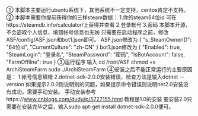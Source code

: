 ① 本脚本主要运行ubuntu系统下，其他系统不一定支持，centos肯定不支持。
② 本脚本需要你提前获得你的三样steam数据：
1.你的steam64位id 可在https://steamdb.info/calculator/上获得并查看 
2.登录帐号
3.密码
本脚本开源，不会盗取个人信息，填错帐号信息也无妨
只需要在启动程序之前，修改ASF/config/ASF.json和bot1.json即可。
ASF.json修改为
{
  "s_SteamOwnerID": "64位id",
  "CurrentCulture": "zh-CN"
}
bot1.json修改为
{
  "Enabled": true,
  "SteamLogin": "登录名",
  "SteamPassword": "密码",
  "IsBotAccount": false,
  "FarmOffline": true
}
③运行程序
输入 
cd /root/ASF
chmod +x ArchiSteamFarm
sudo ./ArchiSteamFarm
④安装之后不能正常运行的主要原因是：
1.帐号信息填错
2.dotnet-sdk-2.0.0安装错误，检查方法是输入dotnet --version
如果提示2.0.0则说明别的问题，如果提示命令错误则说明net2.0安装没有成功。需要手动安装。
手动安装参考https://www.cnblogs.com/dudu/p/5727155.html 教程是1.0的安装 
要安装2.0只需要在安装完毕之后，输入sudo apt-get install dotnet-sdk-2.0.0便可。
